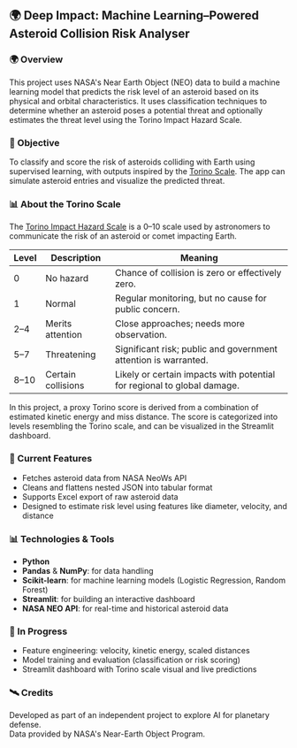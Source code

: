 ## 🌍 Deep Impact: Machine Learning–Powered Asteroid Collision Risk Analyser

### 🌍 Overview
This project uses NASA's Near Earth Object (NEO) data to build a machine learning model that predicts the risk level of an asteroid based on its physical and orbital characteristics. It uses classification techniques to determine whether an asteroid poses a potential threat and optionally estimates the threat level using the Torino Impact Hazard Scale.

### 🚀 Objective
To classify and score the risk of asteroids colliding with Earth using supervised learning, with outputs inspired by the [Torino Scale](https://cneos.jpl.nasa.gov/sentry/torino_scale.html). The app can simulate asteroid entries and visualize the predicted threat.


### 📊 About the Torino Scale
The [Torino Impact Hazard Scale](https://cneos.jpl.nasa.gov/sentry/torino_scale.html) is a 0–10 scale used by astronomers to communicate the risk of an asteroid or comet impacting Earth.

| Level | Description            | Meaning                                                                 |
|-------|------------------------|-------------------------------------------------------------------------|
| 0     | No hazard              | Chance of collision is zero or effectively zero.                       |
| 1     | Normal                 | Regular monitoring, but no cause for public concern.                   |
| 2–4   | Merits attention       | Close approaches; needs more observation.                              |
| 5–7   | Threatening            | Significant risk; public and government attention is warranted.        |
| 8–10  | Certain collisions     | Likely or certain impacts with potential for regional to global damage.|

In this project, a proxy Torino score is derived from a combination of estimated kinetic energy and miss distance. The score is categorized into levels resembling the Torino scale, and can be visualized in the Streamlit dashboard.

### 📁 Current Features
- Fetches asteroid data from NASA NeoWs API
- Cleans and flattens nested JSON into tabular format
- Supports Excel export of raw asteroid data
- Designed to estimate risk level using features like diameter, velocity, and distance

### 📊 Technologies & Tools

- **Python**
- **Pandas** & **NumPy**: for data handling
- **Scikit-learn**: for machine learning models (Logistic Regression, Random Forest)
- **Streamlit**: for building an interactive dashboard
- **NASA NEO API**: for real-time and historical asteroid data

### 🧠 In Progress
- Feature engineering: velocity, kinetic energy, scaled distances
- Model training and evaluation (classification or risk scoring)
- Streamlit dashboard with Torino scale visual and live predictions

### 🛰️ Credits

Developed as part of an independent project to explore AI for planetary defense.  
Data provided by NASA's Near-Earth Object Program.
